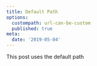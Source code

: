 ```yaml
---
title: Default Path
options:
  custompath: url-can-be-custom
  published: true
meta:
  date: '2019-05-04'
---
```


This post uses the default path

